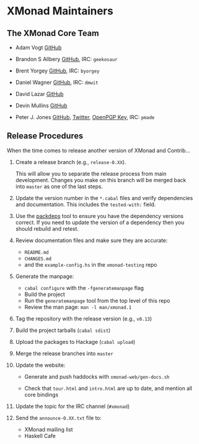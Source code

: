 # XMonad Maintainers

## The XMonad Core Team

  * Adam Vogt [GitHub][aavogt]

  * Brandon S Allbery [GitHub][geekosaur], IRC: `geekosaur`

  * Brent Yorgey [GitHub][byorgey], IRC: `byorgey`

  * Daniel Wagner [GitHub][dmwit], IRC: `dmwit`

  * David Lazar [GitHub][davidlazar]

  * Devin Mullins [GitHub][twifkak]

  * Peter J. Jones [GitHub][pjones], [Twitter][twitter:pjones], [OpenPGP Key][pgp:pjones], IRC: `pmade`

## Release Procedures

When the time comes to release another version of XMonad and Contrib...

  1. Create a release branch (e.g., `release-0.XX`).

     This will allow you to separate the release process from main
     development.  Changes you make on this branch will be merged back
     into `master` as one of the last steps.

  2. Update the version number in the `*.cabal` files and verify
     dependencies and documentation.  This includes the `tested-with:`
     field.

  3. Use the [packdeps][] tool to ensure you have the dependency
     versions correct.  If you need to update the version of a
     dependency then you should rebuild and retest.

  4. Review documentation files and make sure they are accurate:

     - `README.md`
     - `CHANGES.md`
     - and the `example-config.hs` in the `xmonad-testing` repo

  5. Generate the manpage:

     * `cabal configure` with the `-fgeneratemanpage` flag
     * Build the project
     * Run the `generatemanpage` tool from the top level of this repo
     * Review the man page: `man -l man/xmonad.1`

  6. Tag the repository with the release version (e.g., `v0.13`)

  7. Build the project tarballs (`cabal sdist`)

  8. Upload the packages to Hackage (`cabal upload`)

  9. Merge the release branches into `master`

  10. Update the website:

      * Generate and push haddocks with `xmonad-web/gen-docs.sh`

      * Check that `tour.html` and `intro.html` are up to date, and
        mention all core bindings

  11. Update the topic for the IRC channel (`#xmonad`)

  12. Send the `announce-0.XX.txt` file to:

      - XMonad mailing list
      - Haskell Cafe

[packdeps]: http://hackage.haskell.org/package/packdeps

[aavogt]: https://github.com/orgs/xmonad/people/aavogt
[geekosaur]: https://github.com/orgs/xmonad/people/geekosaur
[byorgey]: https://github.com/orgs/xmonad/people/byorgey
[dmwit]: https://github.com/orgs/xmonad/people/dmwit
[davidlazar]: https://github.com/orgs/xmonad/people/davidlazar
[twifkak]: https://github.com/orgs/xmonad/people/twifkak

[pjones]: https://github.com/orgs/xmonad/people/pjones
[twitter:pjones]: https://twitter.com/contextualdev
[pgp:pjones]: http://pgp.mit.edu/pks/lookup?op=get&search=0x526722D1204284CB
